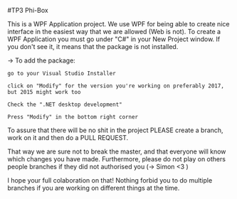 #TP3
Phi-Box

This is a WPF Application project. We use WPF for being able to create nice interface in the easiest way that we are allowed (Web is not).
To create a WPF Application you must go under "C#" in your New Project window. If you don't see it, it means that the package is not installed.

-> To add the package:

    go to your Visual Studio Installer
    
    click on "Modify" for the version you're working on preferably 2017, but 2015 might work too
    
    Check the ".NET desktop development"
    
    Press "Modify" in the bottom right corner

To assure that there will be no shit in the project PLEASE create a branch, work on it and then do a PULL REQUEST.

That way we are sure not to break the master, and that everyone will know which changes you have made. Furthermore, please do not play on others people branches if they did not authorised you (-> Simon <3 )

I hope your full colaboration on that! Nothing forbid you to do multiple branches if you are working on different things at the time.
